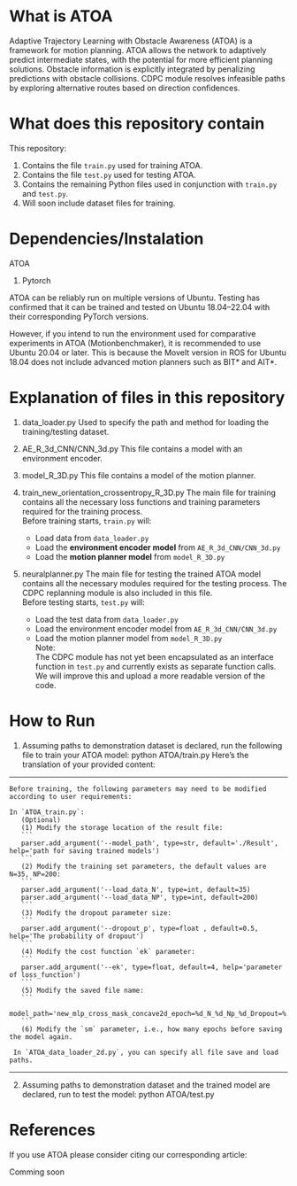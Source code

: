 # What is ATOA
Adaptive Trajectory Learning with Obstacle Awareness (ATOA) is a framework for motion planning.
ATOA allows the network to adaptively predict intermediate states, with the potential for more efficient planning solutions. Obstacle information is explicitly integrated by penalizing predictions with obstacle collisions. CDPC module resolves infeasible paths by exploring alternative routes based on direction confidences. 

# What does this repository contain

This repository:
1. Contains the file `train.py` used for training ATOA.  
2. Contains the file `test.py` used for testing ATOA.  
3. Contains the remaining Python files used in conjunction with `train.py` and `test.py`.  
4. Will soon include dataset files for training.

# Dependencies/Instalation
ATOA
1. Pytorch

ATOA can be reliably run on multiple versions of Ubuntu. Testing has confirmed that it can be trained and tested on Ubuntu 18.04–22.04 with their corresponding PyTorch versions.  

However, if you intend to run the environment used for comparative experiments in ATOA (Motionbenchmaker), it is recommended to use Ubuntu 20.04 or later. This is because the MoveIt version in ROS for Ubuntu 18.04 does not include advanced motion planners such as BIT* and AIT*.

# Explanation of files in this repository

1. data_loader.py
    Used to specify the path and method for loading the training/testing dataset.
   
3. AE_R_3d_CNN/CNN_3d.py
    This file contains a model with an environment encoder.
   
4. model_R_3D.py
    This file contains a model of the motion planner.
   
5. train_new_orientation_crossentropy_R_3D.py
The main file for training contains all the necessary loss functions and training parameters required for the training process.  
    Before training starts, `train.py` will:  
    - Load data from `data_loader.py`  
    - Load the **environment encoder model** from `AE_R_3d_CNN/CNN_3d.py`  
    - Load the **motion planner model** from `model_R_3D.py`
      
6. neuralplanner.py
The main file for testing the trained ATOA model contains all the necessary modules required for the testing process. The CDPC replanning module is also included in this file.  
    Before testing starts, `test.py` will:  
    - Load the test data from `data_loader.py`  
    - Load the environment encoder model from `AE_R_3d_CNN/CNN_3d.py`  
    - Load the motion planner model from `model_R_3D.py`    
    Note:  
    The CDPC module has not yet been encapsulated as an interface function in `test.py` and currently exists as separate function calls. We will improve this and upload a more readable version of the code.
    
# How to Run
1. Assuming paths to demonstration dataset is declared, run the following file to train your ATOA model:
  python ATOA/train.py
Here’s the translation of your provided content:

---

    Before training, the following parameters may need to be modified according to user requirements:
    
    In `ATOA_train.py`:
       (Optional)
       (1) Modify the storage location of the result file:
       ```
       parser.add_argument('--model_path', type=str, default='./Result', help='path for saving trained models')
       ```
       (2) Modify the training set parameters, the default values are N=35, NP=200:
       ```
       parser.add_argument('--load_data_N', type=int, default=35)
       parser.add_argument('--load_data_NP', type=int, default=200)
       ```
       (3) Modify the dropout parameter size:
       ```
       parser.add_argument('--dropout_p', type=float , default=0.5, help='The probability of dropout')
       ```
       (4) Modify the cost function `ek` parameter:
       ```
       parser.add_argument('--ek', type=float, default=4, help='parameter of loss_function')
       ```
       (5) Modify the saved file name:
       ```
       model_path='new_mlp_cross_mask_concave2d_epoch=%d_N_%d_Np_%d_Dropout=%.3f_k3=%.3f_ek=%.3f'
       ```
       (6) Modify the `sm` parameter, i.e., how many epochs before saving the model again.
    
     In `ATOA_data_loader_2d.py`, you can specify all file save and load paths.

---



2. Assuming paths to demonstration dataset and the trained model are declared, run to test the model:
  python ATOA/test.py

# References
If you use ATOA please consider citing our corresponding article:

Comming soon
